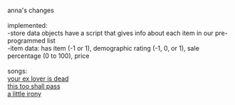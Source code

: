 anna's changes<br>
<br>
implemented:<br>
-store data objects have a script that gives info about each item in our pre-programmed list<br>
-item data: has item (-1 or 1), demographic rating (-1, 0, or 1), sale percentage (0 to 100), price<br>
<br>
songs:<br>
<a href="https://www.youtube.com/watch?v=no-im2ULYJ4">your ex lover is dead</a><br>
<a href="http://youtu.be/-kPkkqxsjIY?list=PLmF02cVrpZlBUDnRllwAednlstFLSSe7a">this too shall pass</a><br>
<a href="http://youtu.be/J7sU9uB8XtU?list=PLmF02cVrpZlBUDnRllwAednlstFLSSe7a">a little irony</a>
